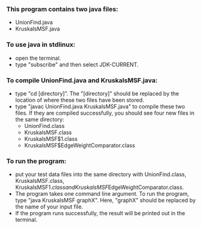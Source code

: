 
### This program contains two java files:
* UnionFind.java
*	KruskalsMSF.java


### To use java in stdlinux:  
*	open the terminal.
*	type "subscribe" and then select JDK-CURRENT. 

### To compile UnionFind.java and KruskalsMSF.java: 
*	type "cd [directory]”. The "[directory]" should be replaced by the location of where these two files have been stored.
*	type "javac UnionFind.java KruskalsMSF.java" to compile these two files. If they 	are compiled successfully, you should see four new files in the same directory: 
    * UnionFind.class
    * KruskalsMSF.class
    * KruskalsMSF$1.class
    * KruskalsMSF$EdgeWeightComparator.class

### To run the program:
*	put your test data files into the same directory with UnionFind.class, KruskalsMSF.class, KruskalsMSF$1.class and KruskalsMSF$EdgeWeightComparator.class.
*	The program takes one command line argument. To run the program, type "java KruskalsMSF graphX". Here, "graphX" should be replaced by the name of your input file. 
*	If the program runs successfully, the result will be printed out in the terminal.

